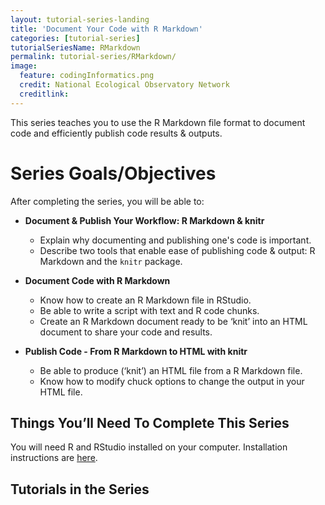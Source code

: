 ```yaml
---
layout: tutorial-series-landing
title: 'Document Your Code with R Markdown'
categories: [tutorial-series]
tutorialSeriesName: RMarkdown
permalink: tutorial-series/RMarkdown/
image:
  feature: codingInformatics.png
  credit: National Ecological Observatory Network
  creditlink: 
---
```


This series teaches you to use the R Markdown file format to document code and 
efficiently publish code results & outputs.

<div id="objectives" markdown="1">

# Series Goals/Objectives
After completing the series, you will be able to:

* **Document & Publish Your Workflow: R Markdown & knitr**
	+ Explain why documenting and publishing one's code is important.
	+ Describe two tools that enable ease of publishing code & output: R Markdown and 
the `knitr` package. 

* **Document Code with R Markdown**
	+ Know how to create an R Markdown file in RStudio.
	+ Be able to write a script with text and R code chunks.
	+ Create an R Markdown document ready to be ‘knit’ into an HTML document to
share your code and results.

* **Publish Code - From R Markdown to HTML with knitr**
	+ Be able to produce (‘knit’) an HTML file from a R Markdown file.
	+ Know how to modify chuck options to change the output in your HTML file.


## Things You’ll Need To Complete This Series

You will need R and RStudio installed on your computer. Installation instructions
are <a href="{{ site.baseurl }}/setup/setup-git-bash-R" target="_blank">here</a>. 


</div> 

## Tutorials in the Series
